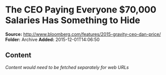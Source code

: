 # The CEO Paying Everyone $70,000 Salaries Has Something to Hide

**Source:** http://www.bloomberg.com/features/2015-gravity-ceo-dan-price/
**Folder:** Archive
**Added:** 2015-12-01T14:06:50




## Content
*Content would need to be fetched separately for web URLs*
